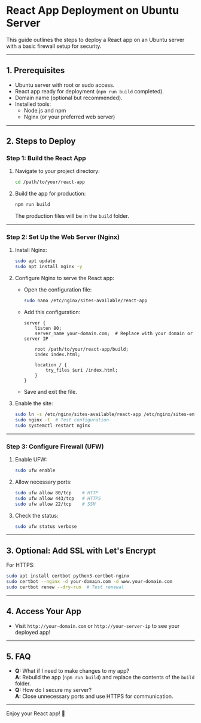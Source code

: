 
# React App Deployment on Ubuntu Server  

This guide outlines the steps to deploy a React app on an Ubuntu server with a basic firewall setup for security.  

---

## 1. **Prerequisites**  
- Ubuntu server with root or sudo access.  
- React app ready for deployment (`npm run build` completed).  
- Domain name (optional but recommended).  
- Installed tools:  
  - Node.js and npm  
  - Nginx (or your preferred web server)  

---

## 2. **Steps to Deploy**  

### **Step 1: Build the React App**  
1. Navigate to your project directory:  
   ```bash  
   cd /path/to/your/react-app  
   ```  
2. Build the app for production:  
   ```bash  
   npm run build  
   ```  
   The production files will be in the `build` folder.  

---

### **Step 2: Set Up the Web Server (Nginx)**  
1. Install Nginx:  
   ```bash  
   sudo apt update  
   sudo apt install nginx -y  
   ```  
2. Configure Nginx to serve the React app:  
   - Open the configuration file:  
     ```bash  
     sudo nano /etc/nginx/sites-available/react-app  
     ```  
   - Add this configuration:  
     ```nginx  
     server {  
         listen 80;  
         server_name your-domain.com;  # Replace with your domain or server IP  

         root /path/to/your/react-app/build;  
         index index.html;  

         location / {  
             try_files $uri /index.html;  
         }  
     }  
     ```  
   - Save and exit the file.  

3. Enable the site:  
   ```bash  
   sudo ln -s /etc/nginx/sites-available/react-app /etc/nginx/sites-enabled/  
   sudo nginx -t  # Test configuration  
   sudo systemctl restart nginx  
   ```  

---

### **Step 3: Configure Firewall (UFW)**  
1. Enable UFW:  
   ```bash  
   sudo ufw enable  
   ```  
2. Allow necessary ports:  
   ```bash  
   sudo ufw allow 80/tcp    # HTTP  
   sudo ufw allow 443/tcp   # HTTPS  
   sudo ufw allow 22/tcp    # SSH  
   ```  
3. Check the status:  
   ```bash  
   sudo ufw status verbose  
   ```  

---

## 3. **Optional: Add SSL with Let's Encrypt**  
For HTTPS:  
```bash  
sudo apt install certbot python3-certbot-nginx  
sudo certbot --nginx -d your-domain.com -d www.your-domain.com  
sudo certbot renew --dry-run  # Test renewal  
```  

---

## 4. **Access Your App**  
- Visit `http://your-domain.com` or `http://your-server-ip` to see your deployed app!  

---

## 5. **FAQ**  
- **Q:** What if I need to make changes to my app?  
  **A:** Rebuild the app (`npm run build`) and replace the contents of the `build` folder.  
- **Q:** How do I secure my server?  
  **A:** Close unnecessary ports and use HTTPS for communication.  

---  

Enjoy your React app! 🚀  
